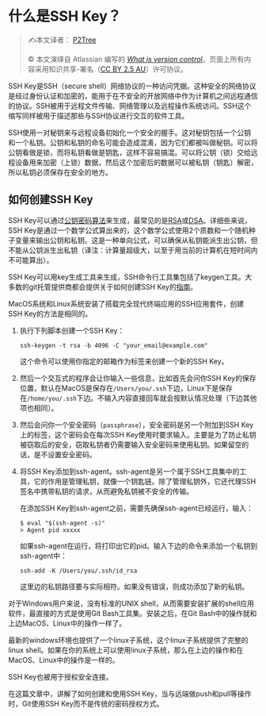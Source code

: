 # 什么是SSH Key？

> ✍️本文译者： [P2Tree](https://github.com/P2Tree)
>
> ©️ 本文演绎自 Atlassian 编写的 [_What is version control_](https://www.atlassian.com/git/tutorials/what-is-version-control)。页面上所有内容采用知识共享-署名（[CC BY 2.5 AU](http://creativecommons.org/licenses/by/2.5/au/deed.zh)）许可协议。

SSH Key是SSH（secure shell）网络协议的一种访问凭据。这种安全的网络协议是经过身份认证和加密的，能用于在不安全的开放网络中作为计算机之间远程通信的协议。SSH被用于远程文件传输、网络管理以及远程操作系统访问。SSH这个缩写同样被用于描述那些与SSH协议进行交互的软件工具。

SSH使用一对秘钥来与远程设备初始化一个安全的握手。这对秘钥包括一个公钥和一个私钥。公钥和私钥的命名可能会造成混淆，因为它们都被叫做秘钥。可以将公钥看做是锁，而将私钥看做是钥匙，这样不容易搞混。可以将公钥（锁）交给远程设备用来加密（上锁）数据，然后这个加密后的数据可以被私钥（钥匙）解密，所以私钥必须保存在安全的地方。

## 如何创建SSH Key

SSH Key可以通过[公钥密码算法](https://en.wikipedia.org/wiki/Public-key_cryptography)来生成，最常见的是[RSA](https://en.wikipedia.org/wiki/RSA_(cryptosystem))或[DSA](https://en.wikipedia.org/wiki/Digital_Signature_Algorithm)。详细些来说，SSH Key是通过一个数学公式算出来的，这个数学公式使用2个质数和一个随机种子变量来输出公钥和私钥。这是一种单向公式，可以确保从私钥能派生出公钥，但不能从公钥派生出私钥（译注：计算量超级大，以至于用当前的计算机在短时间内不可能算出）。

SSH Key可以用key生成工具来生成，SSH命令行工具集包括了keygen工具。大多数的git托管提供商都会提供关于如何创建SSH Key的[指南](https://confluence.atlassian.com/bitbucketserver/creating-ssh-keys-776639788.html?_ga=2.151051504.811695467.1577112696-386918931.1575091845)。

MacOS系统和Linux系统安装了搭载完全现代终端应用的SSH应用套件，创建SSH Key的方法是相同的。

1. 执行下列脚本创建一个SSH Key：

   ```shell
   ssh-keygen -t rsa -b 4096 -C "your_email@example.com"
   ```

   这个命令可以使用你指定的邮箱作为标签来创建一个新的SSH Key。

2. 然后一个交互式的程序会让你输入一些信息，比如首先会问你SSH Key的保存位置，默认在MacOS是保存在`/Users/you/.ssh`下边，Linux下是保存在`/home/you/.ssh`下边。不输入内容直接回车就会按默认情况处理（下边其他项也相同）。

3. 然后会问你一个安全密码（`passphrase`），安全密码是另一个附加到SSH Key上的标签，这个密码会在每次SSH Key使用时要求输入。主要是为了防止私钥被窃取后的安全，窃取私钥者仍需要输入安全密码来使用私钥。如果留空的话，是不设置安全密码。

4. 将SSH Key添加到ssh-agent。ssh-agent是另一个属于SSH工具集中的工具，它的作用是管理私钥，就像一个钥匙链。除了管理私钥外，它还代理SSH签名中携带私钥的请求，从而避免私钥被不安全的传输。

   在添加SSH Key到ssh-agent之前，需要先确保ssh-agent已经运行，输入：

   ```shell
   $ eval "$(ssh-agent -s)"
   > Agent pid xxxxx
   ```

   如果ssh-agent在运行，将打印出它的pid。输入下边的命令来添加一个私钥到ssh-agent中：

   ```shell
   ssh-add -K /Users/you/.ssh/id_rsa
   ```

   这里边的私钥路径要与实际相符。如果没有错误，则成功添加了新的私钥。

对于Windows用户来说，没有标准的UNIX shell，从而需要安装扩展的shell应用软件，最直接的方式是使用Git Bash工具集。安装之后，在Git Bash中的操作就和上边MacOS、Linux中的操作一样了。

最新的windows环境也提供了一个linux子系统，这个linux子系统提供了完整的linux shell。如果在你的系统上可以使用linux子系统，那么在上边的操作和在MacOS、Linux中的操作是一样的。

SSH Key也被用于授权安全连接。

在这篇文章中，讲解了如何创建和使用SSH Key，当与远端做push和pull等操作时，Git使用SSH Key而不是传统的密码授权方式。